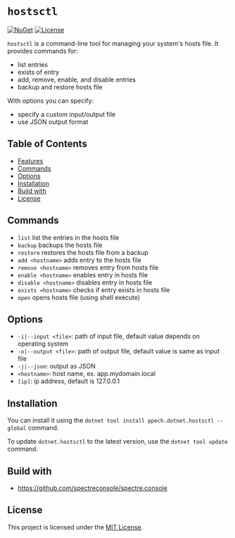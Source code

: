 # `hostsctl`
    
[![NuGet](https://img.shields.io/nuget/v/ppech.dotnet.hostsctl)](https://www.nuget.org/packages/ppech.dotnet.hostsctl/)
[![License](https://img.shields.io/github/license/ppech/dotnet-hostsctl)](LICENSE)

`hostsctl` is a command-line tool for managing your system's hosts file. It provides commands for:
- list entries
- exists of entry
- add, remove, enable, and disable entries
- backup and restore hosts file

With options you can specify:
- specify a custom input/output file
- use JSON output format

## Table of Contents

- [Features](#features)
- [Commands](#commands)
- [Options](#options)
- [Installation](#installation)
- [Build with](#build-with)
- [License](#license)

## Commands

* `list` list the entries in the hosts file
* `backup` backups the hosts file
* `restore` restores the hosts file from a backup
* `add <hostname>` adds entry to the hosts file
* `remove <hostname>` removes entry from hosts file
* `enable <hostname>` enables entry in hosts file
* `disable <hostname>` disables entry in hosts file
* `exists <hostname>` checks if entry exists in hosts file
* `open` opens hosts file (using shell execute)

## Options

* `-i|--input <file>`: path of input file, default value depends on operating system
* `-o|--output <file>`: path of output file, default value is same as input file
* `-j|--json`: output as JSON
* `<hostname>`: host name, ex. app.mydomain.local
* `[ip]`: ip address, default is 127.0.0.1

## Installation

You can install it using the `dotnet tool install ppech.dotnet.hostsctl --global` command.

To update `dotnet.hostsctl` to the latest version, use the `dotnet tool update` command.

## Build with

* https://github.com/spectreconsole/spectre.console

## License

This project is licensed under the [MIT License](LICENSE).
